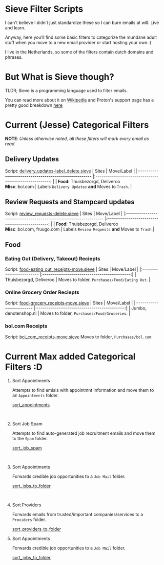 # Sieve Filter Scripts
I can't believe I didn't just standardize these so I can burn emails at will. Live and learn.

Anyway, here you'll find some basic filters to categorize the mundane adult stuff when you move to a new email provider or start hosting your own :)

I live in the Netherlands, so some of the filters contain dutch domains and phrases.

# But What is Sieve though?
TLDR; Sieve is a programming language used to filter emails.

You can read more about it on [Wikipedia](https://en.wikipedia.org/wiki/Sieve_(mail_filtering_language)) and Proton's support page has a pretty good breakdown [here](https://protonmail.com/support/knowledge-base/sieve-advanced-custom-filters/)

# Current (Jesse) Categorical Filters

**NOTE**: *Unless otherwise noted, all these filters will mark every email as read.*

## Delivery Updates
Script: [delivery_updates-label_delete.sieve](delivery_updates-label_delete.sieve)
|                          Sites                         	|                      Move/Label                     	    |
|:------------------------------------------------------	|:-------------------------------------------------------:	|
| **Food**: Thuisbezorgd, Deliveroo<br>**Misc**: bol.com 	| Labels `Delivery Updates` **and** Moves to `Trash`.       |


## Review Requests and Stampcard updates
Script: [review_requests-delete.sieve](review_requests-delete.sieve)
|                          Sites                                    	|                      Move/Label                	|
|:------------------------------------------------------------------	|:------------------------------------------------:	|
| **Food**: Thuisbezorgd, Deliveroo<br>**Misc**: bol.com, fruugo.com 	| Labels `Review Requests` **and** Moves to `Trash`.|

## Food
### Eating Out (Delivery, Takeout) Reciepts
Script: [food-eating_out_receipts-move.sieve](food-eating_out_receipts-move.sieve)
|       Sites               |                   Move/Label              	|
|:-------------------------	|:---------------------------------------------:|
| Thuisbezorgd, Deliveroo 	| Moves to folder, `Purchases/Food/Eating Out`. |

### Online Grocery Order Reciepts
Script: [food-grocery_receipts-move.sieve](food-grocery_receipts-move.sieve)
|       Sites               |                   Move/Label                 	|
|:-------------------------	|:---------------------------------------------:|
| Jumbo, denotenshop.nl   	| Moves to folder, `Purchases/Food/Groceries`.  |

### bol.com Receipts
Script: [bol_com_receipts-move.sieve](bol_com_receipts-move.sieve)
Moves to folder, `Purchases/bol.com`


# Current Max added Categorical Filters :D

1. Sort Appointments

    Attempts to find emials with appointmnt information and move them to an `Appointments` folder.

    [sort_appointments](sort_appointmwnts.sieve)

<br>

2. Sort Job Spam

    Attempts to find auto-generated job recruitment emails and move them to the `Spam` folder.

    [sort_job_spam](sort_job_spam.sieve)

    <br>

3. Sort Appointments

    Forwards credible job opportunities to a `Job Mail` folder.

    [sort_jobs_to_folder](sort_jobs_to_folder.sieve)

    <br>

4. Sort Providers

    Forwards emails from trusted/important companies/services to a `Providers` folder.
    
    [sort_providers_to_folder](sort_jobs_to_folder.sieve)

5. Sort Appointments

    Forwards credible job opportunities to a `Job Mail` folder.
    
    [sort_jobs_to_folder](sort_jobs_to_folder.sieve)